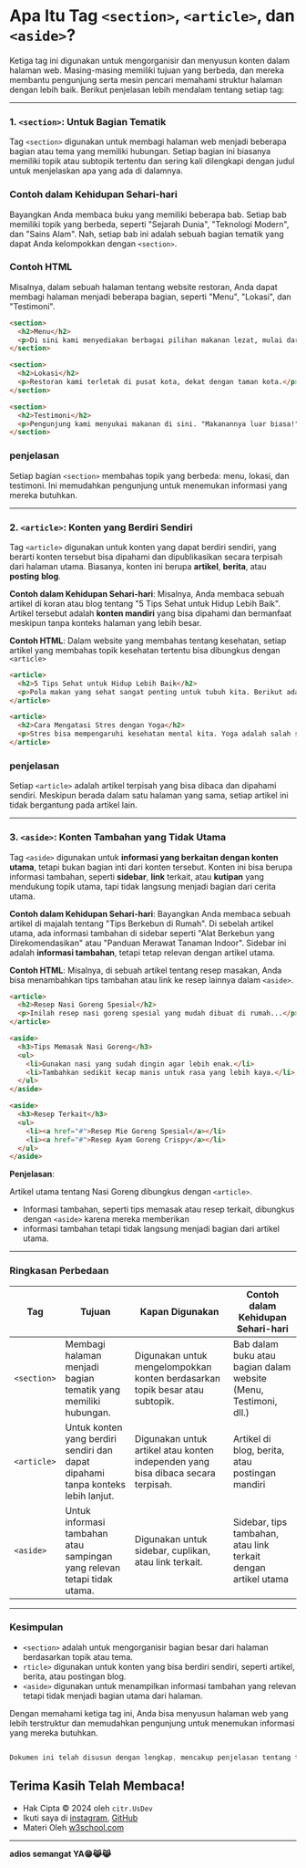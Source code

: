 # Apa Itu Tag `<section>`, `<article>`, dan `<aside>`?

Ketiga tag ini digunakan untuk mengorganisir dan menyusun konten dalam halaman web. Masing-masing memiliki tujuan yang berbeda, dan mereka membantu pengunjung serta mesin pencari memahami struktur halaman dengan lebih baik. Berikut penjelasan lebih mendalam tentang setiap tag:
<hr>

### 1. `<section>`: Untuk Bagian Tematik

Tag `<section>` digunakan untuk membagi halaman web menjadi beberapa bagian atau tema yang memiliki hubungan. Setiap bagian ini biasanya memiliki topik atau subtopik tertentu dan sering kali dilengkapi dengan judul untuk menjelaskan apa yang ada di dalamnya.

### Contoh dalam Kehidupan Sehari-hari
Bayangkan Anda membaca buku yang memiliki beberapa bab. Setiap bab memiliki topik yang berbeda, seperti "Sejarah Dunia", "Teknologi Modern", dan "Sains Alam". Nah, setiap bab ini adalah sebuah bagian tematik yang dapat Anda kelompokkan dengan `<section>`.

### Contoh HTML
Misalnya, dalam sebuah halaman tentang website restoran, Anda dapat membagi halaman menjadi beberapa bagian, seperti "Menu", "Lokasi", dan "Testimoni".

```html
<section>
  <h2>Menu</h2>
  <p>Di sini kami menyediakan berbagai pilihan makanan lezat, mulai dari nasi goreng hingga pasta.</p>
</section>

<section>
  <h2>Lokasi</h2>
  <p>Restoran kami terletak di pusat kota, dekat dengan taman kota.</p>
</section>

<section>
  <h2>Testimoni</h2>
  <p>Pengunjung kami menyukai makanan di sini. "Makanannya luar biasa!" - John Doe</p>
</section>
```
### penjelasan
Setiap bagian `<section>` membahas topik yang berbeda: menu, lokasi, dan testimoni. Ini memudahkan pengunjung untuk menemukan informasi yang mereka butuhkan.

<hr>

### 2. `<article>`: Konten yang Berdiri Sendiri
Tag `<article>` digunakan untuk konten yang dapat berdiri sendiri, yang berarti konten tersebut bisa dipahami dan dipublikasikan secara terpisah dari halaman utama. Biasanya, konten ini berupa **artikel**, **berita**, atau **posting** **blog**.

**Contoh dalam Kehidupan Sehari-hari**: Misalnya, Anda membaca sebuah artikel di koran atau blog tentang "5 Tips Sehat untuk Hidup Lebih Baik". Artikel tersebut adalah **konten mandiri** yang bisa dipahami dan bermanfaat meskipun tanpa konteks halaman yang lebih besar.

**Contoh HTML**: Dalam website yang membahas tentang kesehatan, setiap artikel yang membahas topik kesehatan tertentu bisa dibungkus dengan `<article>`
```html
<article>
  <h2>5 Tips Sehat untuk Hidup Lebih Baik</h2>
  <p>Pola makan yang sehat sangat penting untuk tubuh kita. Berikut adalah 5 tips sederhana untuk hidup lebih sehat...</p>
</article>

<article>
  <h2>Cara Mengatasi Stres dengan Yoga</h2>
  <p>Stres bisa mempengaruhi kesehatan mental kita. Yoga adalah salah satu cara efektif untuk meredakan stres...</p>
</article>
```
### penjelasan
Setiap `<article>` adalah artikel terpisah yang bisa dibaca dan dipahami sendiri. Meskipun berada dalam satu halaman yang sama, setiap artikel ini tidak bergantung pada artikel lain.

<hr>

### 3. `<aside>`: Konten Tambahan yang Tidak Utama

Tag `<aside>` digunakan untuk **informasi yang berkaitan dengan konten utama**, tetapi bukan bagian inti dari konten tersebut. Konten ini bisa berupa informasi tambahan, seperti **sidebar**, **link** terkait, atau **kutipan** yang mendukung topik utama, tapi tidak langsung menjadi bagian dari cerita utama.


**Contoh dalam Kehidupan Sehari-hari**: Bayangkan Anda membaca sebuah artikel di majalah tentang "Tips Berkebun di Rumah". Di sebelah artikel utama, ada informasi tambahan di sidebar seperti "Alat Berkebun yang Direkomendasikan" atau "Panduan Merawat Tanaman Indoor". Sidebar ini adalah **informasi tambahan**, tetapi tetap relevan dengan artikel utama.


**Contoh HTML**: Misalnya, di sebuah artikel tentang resep masakan, Anda bisa menambahkan tips tambahan atau link ke resep lainnya dalam `<aside>`.
```html
<article>
  <h2>Resep Nasi Goreng Spesial</h2>
  <p>Inilah resep nasi goreng spesial yang mudah dibuat di rumah...</p>
</article>

<aside>
  <h3>Tips Memasak Nasi Goreng</h3>
  <ul>
    <li>Gunakan nasi yang sudah dingin agar lebih enak.</li>
    <li>Tambahkan sedikit kecap manis untuk rasa yang lebih kaya.</li>
  </ul>
</aside>

<aside>
  <h3>Resep Terkait</h3>
  <ul>
    <li><a href="#">Resep Mie Goreng Spesial</a></li>
    <li><a href="#">Resep Ayam Goreng Crispy</a></li>
  </ul>
</aside>
```

**Penjelasan**:

Artikel utama tentang Nasi Goreng dibungkus dengan `<article>`.
- Informasi tambahan, seperti tips memasak atau resep terkait, dibungkus dengan `<aside>` karena mereka memberikan 
- informasi tambahan tetapi tidak langsung menjadi bagian dari artikel utama.

<hr>

### Ringkasan Perbedaan

| **Tag**     | **Tujuan**                                                                 | **Kapan Digunakan**                                                       | **Contoh dalam Kehidupan Sehari-hari**                           |
|-------------|---------------------------------------------------------------------------|---------------------------------------------------------------------------|-------------------------------------------------------------------|
| `<section>` | Membagi halaman menjadi bagian tematik yang memiliki hubungan.            | Digunakan untuk mengelompokkan konten berdasarkan topik besar atau subtopik. | Bab dalam buku atau bagian dalam website (Menu, Testimoni, dll.)  |
| `<article>` | Untuk konten yang berdiri sendiri dan dapat dipahami tanpa konteks lebih lanjut. | Digunakan untuk artikel atau konten independen yang bisa dibaca secara terpisah. | Artikel di blog, berita, atau postingan mandiri                  |
| `<aside>`   | Untuk informasi tambahan atau sampingan yang relevan tetapi tidak utama.   | Digunakan untuk sidebar, cuplikan, atau link terkait.                     | Sidebar, tips tambahan, atau link terkait dengan artikel utama   |


<hr>

### Kesimpulan 
- `<section>` adalah untuk mengorganisir bagian besar dari halaman berdasarkan topik atau tema.
- `rticle>` digunakan untuk konten yang bisa berdiri sendiri, seperti artikel, berita, atau postingan blog.
- `<aside>` digunakan untuk menampilkan informasi tambahan yang relevan tetapi tidak menjadi bagian utama dari halaman.

Dengan memahami ketiga tag ini, Anda bisa menyusun halaman web yang lebih terstruktur dan memudahkan pengunjung untuk menemukan informasi yang mereka butuhkan.

```css

Dokumen ini telah disusun dengan lengkap, mencakup penjelasan tentang tag `<section>`, `<article>`, dan `<aside>` beserta contoh penggunaannya dalam HTML, dan penjelasan ringkas perbedaan antara ketiganya.
```

## Terima Kasih Telah Membaca!

- Hak Cipta &copy; 2024 oleh `citr.UsDev`
- Ikuti saya di [instagram](https://www.instagram.com/citr.usdev/), [GitHub](https://github.com/lua99w)
- Materi Oleh [w3school.com](https://www.w3school.com)
---

**adios semangat YA😁😹😹**

